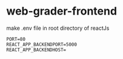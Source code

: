 
# web-grader-frontend

make .env file in root directory of reactJs

    PORT=80
    REACT_APP_BACKENDPORT=5000
    REACT_APP_BACKENDHOST=
